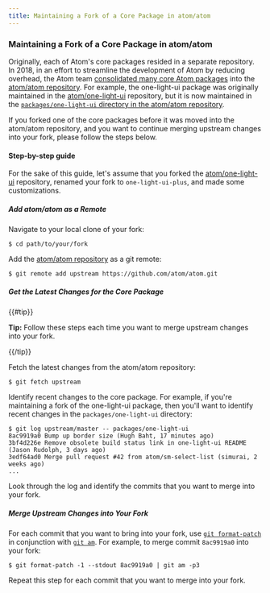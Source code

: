 ```yaml
---
title: Maintaining a Fork of a Core Package in atom/atom
---
```

### Maintaining a Fork of a Core Package in atom/atom

Originally, each of Atom's core packages resided in a separate repository. In 2018, in an effort to streamline the development of Atom by reducing overhead, the Atom team [consolidated many core Atom packages][consolidation] into the [atom/atom repository][atom-repo]. For example, the one-light-ui package was originally maintained in the [atom/one-light-ui][one-light-ui-repo] repository, but it is now maintained in the [`packages/one-light-ui` directory in the atom/atom repository][one-light-ui-dir].

If you forked one of the core packages before it was moved into the atom/atom repository, and you want to continue merging upstream changes into your fork, please follow the steps below.

#### Step-by-step guide

For the sake of this guide, let's assume that you forked the [atom/one-light-ui][one-light-ui-repo] repository, renamed your fork to `one-light-ui-plus`, and made some customizations.

##### Add atom/atom as a Remote

Navigate to your local clone of your fork:

``` command-line
$ cd path/to/your/fork
```

Add the [atom/atom repository][atom-repo] as a git remote:

``` command-line
$ git remote add upstream https://github.com/atom/atom.git
```

##### Get the Latest Changes for the Core Package

{{#tip}}

**Tip:** Follow these steps each time you want to merge upstream changes into your fork.

{{/tip}}

Fetch the latest changes from the atom/atom repository:

``` command-line
$ git fetch upstream
```

Identify recent changes to the core package. For example, if you're maintaining a fork of the one-light-ui package, then you'll want to identify recent changes in the `packages/one-light-ui` directory:

``` command-line
$ git log upstream/master -- packages/one-light-ui
8ac9919a0 Bump up border size (Hugh Baht, 17 minutes ago)
3bf4d226e Remove obsolete build status link in one-light-ui README (Jason Rudolph, 3 days ago)
3edf64ad0 Merge pull request #42 from atom/sm-select-list (simurai, 2 weeks ago)
...
```

Look through the log and identify the commits that you want to merge into your fork.

##### Merge Upstream Changes into Your Fork

For each commit that you want to bring into your fork, use [`git format-patch`][git-format-patch] in conjunction with [`git am`][git-am]. For example, to merge commit `8ac9919a0` into your fork:

``` command-line
$ git format-patch -1 --stdout 8ac9919a0 | git am -p3
```

Repeat this step for each commit that you want to merge into your fork.

[atom-repo]: https://github.com/atom/atom
[one-light-ui-repo]: https://github.com/atom/one-light-ui
[one-light-ui-dir]: https://github.com/atom/atom/tree/master/packages/one-light-ui
[consolidation]: https://github.com/atom/atom/blob/master/docs/rfcs/003-consolidate-core-packages.md
[git-am]: https://git-scm.com/docs/git-am
[git-format-patch]: https://git-scm.com/docs/git-format-patch
